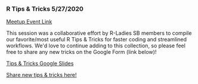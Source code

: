 ### R Tips & Tricks 5/27/2020

[Meetup Event Link](https://www.meetup.com/rladies-santa-barbara/events/270727948/)

This session was a collaborative effort by R-Ladies SB members to compile our favorite/most useful R Tips & Tricks for faster coding and streamlined workflows. We'd love to continue adding to this collection, so please feel free to share any new tricks on the Google Form (link below)!

[Tips & Tricks Google Slides](https://docs.google.com/presentation/d/13ff2h-9JEd-ziRua8i5Akaypp0br8BOUXQzO6KtaZA8/edit?usp=sharing)

[Share new tips & tricks here!](https://forms.gle/zU5aTVwsYTGi2G6U6)
